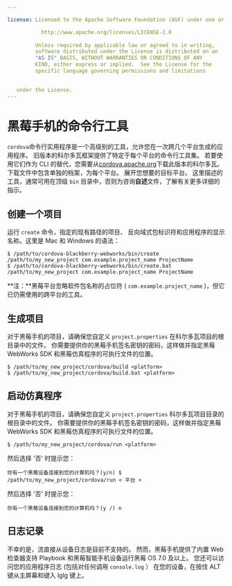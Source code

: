 ```yaml
---

license: Licensed to the Apache Software Foundation (ASF) under one or more contributor license agreements. See the NOTICE file distributed with this work for additional information regarding copyright ownership. The ASF licenses this file to you under the Apache License, Version 2.0 (the "License"); you may not use this file except in compliance with the License. You may obtain a copy of the License at

           http://www.apache.org/licenses/LICENSE-2.0
    
         Unless required by applicable law or agreed to in writing,
         software distributed under the License is distributed on an
         "AS IS" BASIS, WITHOUT WARRANTIES OR CONDITIONS OF ANY
         KIND, either express or implied.  See the License for the
         specific language governing permissions and limitations
    

   under the License.
---
```


# 黑莓手机的命令行工具

`cordova`命令行实用程序是一个高级别的工具，允许您在一次跨几个平台生成的应用程序。 旧版本的科尔多瓦框架提供了特定于每个平台的命令行工具集。 若要使用它们作为 CLI 的替代，您需要从[cordova.apache.org][1]下载此版本的科尔多瓦。 下载文件中包含单独的档案，为每个平台。 展开您想要的目标平台。 这里描述的工具，通常可用在顶级 `bin` 目录中，否则为咨询**自述**文件，了解有关更多详细的指示。

 [1]: http://cordova.apache.org

## 创建一个项目

运行 `create` 命令，指定的现有路径的项目、 反向域式包标识符和应用程序的显示名称。这里是 Mac 和 Windows 的语法：

    $ /path/to/cordova-blackberry-webworks/bin/create /path/to/my_new_project com.example.project_name ProjectName
    $ /path/to/cordova-blackberry-webworks/bin/create.bat /path/to/my_new_project com.example.project_name ProjectName
    

**注：**黑莓平台忽略软件包名称的占位符 ( `com.example.project_name` )，但它已仍需使用的跨平台的工具。

## 生成项目

对于黑莓手机的项目，请确保您自定义 `project.properties` 在科尔多瓦项目的根目录中的文件。 你需要提供你的黑莓手机签名密钥的密码，这样做并指定黑莓 WebWorks SDK 和黑莓仿真程序的可执行文件的位置。

    $ /path/to/my_new_project/cordova/build <platform>
    $ /path/to/my_new_project/cordova/build.bat <platform>
    

## 启动仿真程序

对于黑莓手机的项目，请确保您自定义 `project.properties` 科尔多瓦项目目录的根目录中的文件。 你需要提供你的黑莓手机签名密钥的密码，这样做并指定黑莓 WebWorks SDK 和黑莓仿真程序的可执行文件的位置。

    $ /path/to/my_new_project/cordova/run <platform>
    

然后选择 '否' 时提示您：

    你有一个黑莓设备连接到您的计算机吗？(y/n) $ /path/to/my_new_project/cordova/run < 平台 >
    

然后选择 '否' 时提示您：

    你有一个黑莓设备连接到您的计算机吗？(y /) n
    

## 日志记录

不幸的是，流直接从设备日志是目前不支持的。 然而，黑莓手机提供了内置 Web 检查器支持 Playbook 和黑莓智能手机设备运行黑莓 OS 7.0 及以上。 您还可以访问您的应用程序日志 (包括对任何调用 `console.log` ） 在您的设备，在按住 ALT 键从主屏幕和键入 lglg 键上。